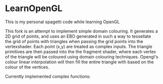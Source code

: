 # LearnOpenGL
This is my personal spagetti code while learning OpenGL

This fork is an attempt to implement simple domain colouring. It generates a 2D grid of points, and uses an EBO generated in such a way to tessellate the grid of points with triangles when passing the grid points into the vertexshader. Each point (x,y) are treated as complex inputs. The triangle primitives are then passed into the the fragment shader, where each vertex of the triangle will be coloured using domain colouring techniques. Opengl's colour linear interpolation will then fill the entire triangle with based on the colour of the vertices.

Currently implemented complex functions:
